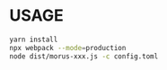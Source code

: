 # USAGE

```bash
yarn install
npx webpack --mode=production
node dist/morus-xxx.js -c config.toml
```
